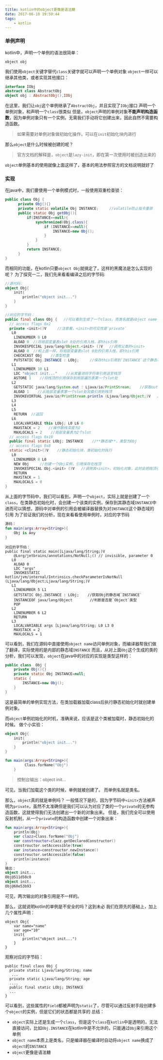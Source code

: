 ```yaml
---
title: kotlin中的object更像是语法糖
date: 2017-06-10 19:59:44
tags:
	- kotlin
---
```




### 单例声明



kotlin中，声明一个单例的语法很简单：
```
object obj
```
我们使用`object`关键字替代`class`关键字就可以声明一个单例对象
`object`一样可以继承其他类，或者实现其他接口：
```kotlin
interface IObj
abstract class AbstractObj
object obj : AbstractObj(),IObj  
```
在这里，我们让`obj`这个单例继承了`AbstractObj`，并且实现了`IObj`接口
声明一个单例对象，和声明一个`class`很类似
但是，`object`声明的单例对象**不能声明构造函数**，因为单例对象只有一个实例，无需我们手动将它创建出来，因此自然不需要构造函数。
> 如果需要对单例对象做初始化操作，可以在`init`初始化块内进行

那么`object`是什么时候被创建的呢？
>官方文档的解释是，`object`是`lazy-init`，即在第一次使用时被创造出来的

`object`单例基本的使用就像上面这样了，基本的用法参照官方的文档说明就好了

### 实现

在java中，我们要使用一个单例模式时，一般使用双重检查锁：

```java
public class Obj {
      private Obj(){}
      private static volatile Obj INSTANCE;		//volatile防止指令重排
      public static Obj getObj(){
          if(INSTANCE==null){
              synchronized(Obj.class){
                  if (INSTANCE==null){
                      INSTANCE=new Obj();
                  }
              }
          }
          return INSTANCE;
      }
}
```
而相同的功能，在kotlin只要`object Obj`就搞定了，这样的黑魔法是怎么实现的呢？
为了探究一二，我们先来看看编译之后的字节码:

```kotlin
//源代码:
object Obj{
    init{
        println("object init...")
    }
}
```
```java
//对应的字节码：
public final class Obj {   //可以看到生成了一个class，而类名就是object name
  // access flags 0x2
  private <init>()V     //注意看，<init>的可见性是`private`
   L0
    LINENUMBER 8 L0
    ALOAD 0  //将局部变量表slot 0处的引用入栈，即this引用
    INVOKESPECIAL java/lang/Object.<init> ()V   //调用父类的<init>
    ALOAD 0  //和上面一样，将局部变量表slot 0处的引用入栈，即this引用
    CHECKCAST Obj    //类型检查
    PUTSTATIC Obj.INSTANCE : LObj;     //保存this引用到`INSTANCE`这个静态域
   L1
    LINENUMBER 10 L1
    LDC "object init..."    //从常量池将字符串引用送至栈顶
    ASTORE 1    //将栈顶的引用保存到局部遍历表第一个slot处
   L2
    GETSTATIC java/lang/System.out : Ljava/io/PrintStream;    //获取out实例
    ALOAD 1    //从局部变量表第一个slot处加载引用到栈顶
    INVOKEVIRTUAL java/io/PrintStream.println (Ljava/lang/Object;)V   //输出
   L3
   L4
   L5
    RETURN  //返回
   L6
    LOCALVARIABLE this LObj; L0 L6 0
    MAXSTACK = 2    //操作数栈深度为2
    MAXLOCALS = 2    //局部变量表为2个slot
  // access flags 0x19
  public final static LObj; INSTANCE    //**静态域**，类型为Obj
  // access flags 0x8
  static <clinit>()V    //静态初始化块，类初始化时执行
   L0
    LINENUMBER 8 L0
    NEW Obj     //创建一个Obj实例，引用保存在栈顶
    INVOKESPECIAL Obj.<init> ()V   //调用其<init>，初始化对象，此时会把栈顶引用作为this引用传入
    RETURN
    MAXSTACK = 1
    MAXLOCALS = 0
}
```
从上面的字节码中，我们可以看到，声明一个`object`，实际上就是创建了一个`class`，在类静态初始化时，会创建一个该类的实例，保存到其静态域`INSTANCE`中
进而可以猜想，源码中对单例的引用会被编译器替换为对`INSTANCE`这个静态域的引用
为了验证我们的分析，现在来看看使用单例时，对应的字节码
```kotlin
源码：
fun main(args:Array<String>){
    Obj is Any
}
```
```
对应的字节码：
public final static main([Ljava/lang/String;)V
    @Lorg/jetbrains/annotations/NotNull;() // invisible, parameter 0
   L0
    ALOAD 0
    LDC "args"
    INVOKESTATIC kotlin/jvm/internal/Intrinsics.checkParameterIsNotNull (Ljava/lang/Object;Ljava/lang/String;)V
   L1
    LINENUMBER 5 L1
    GETSTATIC Obj.INSTANCE : LObj;    //获取Obj的静态域`INSTANCE`
    INSTANCEOF java/lang/Object        //判断是否是`Object`类型
    POP
   L2
    LINENUMBER 6 L2
    RETURN
   L3
    LOCALVARIABLE args [Ljava/lang/String; L0 L3 0
    MAXSTACK = 2
    MAXLOCALS = 1
```

可以看到，我们在源码中直接使用`object name`访问单例对象，而编译器帮我们做了翻译，实际使用的是内部的静态域`INSTANCE`
而且，从对上面`Obj`这个生成的类的分析，我们可以发现，`object`在java中的对应的实现是类型这样的：

```java
public class  Obj {
    private Obj(){}
    private static Obj INSTANCE=null;
    static {
        INSTANCE=new Obj();
    }
}
```
这是最简单的单例实现方法，在类加载器加载class后执行静态初始化时就创建单例对象。

而`object`单例初始化的时机，准确来说，应该是这个类被加载时，静态初始化的时候。
做个小实验：

```kotlin
object Obj{
    init{
        println("object init...")
    }
}
```
```kotlin
fun main(args:Array<String>){
         Class.forName("Obj")
    }
```
>控制台输出：object init...

可见，当我们加载这个类的时候，单例就被创建了。
而单例名就是类名。

那么，`object`真的就是单例吗？
一般情况下是的，因为字节码中`<init>`方法被声明为`private`，虽然不太准确但是我们可以认为对应了类的一个`private`的无参构造函数，这就使得我们无法创建出一个新的对象出来。
但是，我们完全可以使用反射机制，从一个`private`的构造函数中创建一个对象出来：
```kotlin
fun main(args:Array<String>){
    println(Obj)
    var clazz=Class.forName("Obj")
    var constrouctor=clazz.getDeclaredConstructor()
    constrouctor.setAccessible(true)
    var instance=constrouctor.newInstance()
    constrouctor.setAccessible(false)
    println(instance)
}
输出：
object init...
Obj@511d50c0
object init...
Obj@60e53b93
```
可见，两次输出的对象引用是不一样的。

那么，这就说明kotlin的单例是不安全的吗？这到未必
我们在原先的基础上，加上几个属性声明：
```
object Obj{
    var name="name"
    var age="10"
    init{
        println("object init...")
    }
}
```
观察对应的字节码：
```
public final class Obj {
  private static Ljava/lang/String; name
   ...
  private static Ljava/lang/String; age
  ....
  public final static LObj; INSTANCE
  ...  
}
```
可以看到，这些属性的`field`都被声明为`static`了，尽管可以通过反射手段创建多个`object`的实例，但是它们的状态都是共享的
总结：

- `object`实际上还是生成一个`class`，但是这个`class`在`kotlin`中是透明的，无法直接访问，比如`Obj.INSTANCE`在kotlin中是不允许的，只能通过`Obj`来引用这个单例
- `object name`本质上是类名，只是编译器在编译时自动将`object name`换成了 `object`的`INSTANCE`
- `object`更像是语法糖